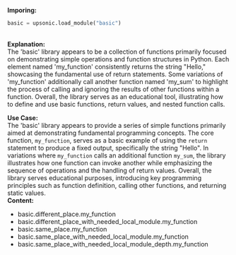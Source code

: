 <b class="custom_code_highlight_green">Imporing:</b><br>
```python
basic = upsonic.load_module("basic")
```
<br><b class="custom_code_highlight_green">Explanation:</b><br>The 'basic' library appears to be a collection of functions primarily focused on demonstrating simple operations and function structures in Python. Each element named 'my_function' consistently returns the string "Hello," showcasing the fundamental use of return statements. Some variations of 'my_function' additionally call another function named 'my_sum' to highlight the process of calling and ignoring the results of other functions within a function. Overall, the library serves as an educational tool, illustrating how to define and use basic functions, return values, and nested function calls.

<b class="custom_code_highlight_green">Use Case:</b><br>The 'basic' library appears to provide a series of simple functions primarily aimed at demonstrating fundamental programming concepts. The core function, `my_function`, serves as a basic example of using the `return` statement to produce a fixed output, specifically the string "Hello". In variations where `my_function` calls an additional function `my_sum`, the library illustrates how one function can invoke another while emphasizing the sequence of operations and the handling of return values. Overall, the library serves educational purposes, introducing key programming principles such as function definition, calling other functions, and returning static values.
<br><b class="custom_code_highlight_green">Content:</b><br>
  - basic.different_place.my_function
  - basic.different_place_with_needed_local_module.my_function
  - basic.same_place.my_function
  - basic.same_place_with_needed_local_module.my_function
  - basic.same_place_with_needed_local_module_depth.my_function
